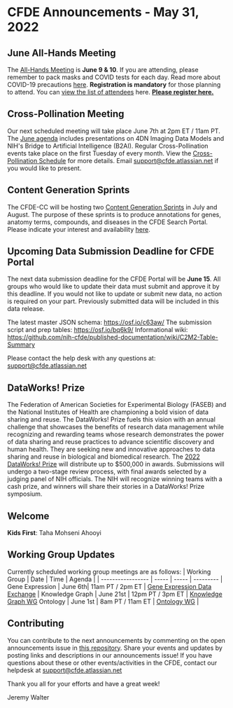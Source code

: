 # CFDE Announcements - May 31, 2022

## June All-Hands Meeting
The [All-Hands Meeting](https://nih-cfde.github.io/2022-june-all-hands-meeting/) is **June 9 & 10**.  If you are attending, please remember to pack masks and COVID tests for each day. Read more about COVID-19 precautions [here](https://nih-cfde.github.io/2022-june-all-hands-meeting/COVID/).  **Registration is mandatory** for those planning to attend. You can [view the list of attendees](https://docs.google.com/document/d/1JZlFkr6sXa6bQnImzjyV-6nXMkQwkxaxv0fL9spqPfc/edit?usp=sharing) here. **[Please register here.](https://forms.gle/XYerABGPdPyoJgNR7)**

## Cross-Pollination Meeting
Our next scheduled meeting will take place June 7th at 2pm ET / 11am PT.  The [June agenda](https://docs.google.com/document/d/1ZS246eC_TzN9hkZPE5gY8zAar82pIlmzWEcptjp2Njg/edit) includes presentations on 4DN Imaging Data Models and NIH's Bridge to Artificial Intelligence (B2AI). Regular Cross-Pollination events take place on the first Tuesday of every month. View the [Cross-Pollination Schedule](https://docs.google.com/spreadsheets/d/1hQAeOLkivUZZnwZ_KxfGw3neezMaWbrPk9nnFiKfQGA/edit?usp=sharing) for more details. Email [support@cfde.atlassian.net](mailto:support@cfde.atlassian.net) if you would like to present.

## Content Generation Sprints
The CFDE-CC will be hosting two [Content Generation Sprints](https://nih-cfde.github.io/2022-content-generation-sprints/) in July and August. The purpose of these sprints is to produce annotations for genes, anatomy terms, compounds, and diseases in the CFDE Search Portal. Please indicate your interest and availability [here](https://forms.gle/zppvKfF5NQPXj4sr9).

## Upcoming Data Submission Deadline for CFDE Portal
The next data submission deadline for the CFDE Portal will be **June 15**. All groups who would like to update their data must submit and approve it by this deadline. If you would not like to update or submit new data, no action is required on your part. Previously submitted data will be included in this data release.

The latest master JSON schema: https://osf.io/c63aw/
The submission script and prep tables: https://osf.io/bq6k9/
Informational wiki: https://github.com/nih-cfde/published-documentation/wiki/C2M2-Table-Summary

Please contact the help desk with any questions at: [support@cfde.atlassian.net](mailto:support@cfde.atlassian.net)

## DataWorks! Prize
The Federation of American Societies for Experimental Biology (FASEB) and the National Institutes of Health are championing a bold vision of data sharing and reuse. The DataWorks! Prize fuels this vision with an annual challenge that showcases the benefits of research data management while recognizing and rewarding teams whose research demonstrates the power of data sharing and reuse practices to advance scientific discovery and human health. They are seeking new and innovative approaches to data sharing and reuse in biological and biomedical research. The [2022 DataWorks! Prize](https://gcc02.safelinks.protection.outlook.com/?url=https%3A%2F%2Fclick.icptrack.com%2Ficp%2Frelay.php%3Fr%3D40524122%26msgid%3D389205%26act%3D35CB%26c%3D1433802%26pid%3D955646%26destination%3Dhttp%253A%252F%252Fwww.herox.com%252Fdataworks%26cf%3D6604%26v%3D6b0f294cee7c2f90194a34fd0dd74ee3c9c164baeb31cd692265b1511c46b12b&data=05%7C01%7Chaluk.resat%40nih.gov%7C590f60c97951402974a108da337057aa%7C14b77578977342d58507251ca2dc2b06%7C0%7C0%7C637878854846540848%7CUnknown%7CTWFpbGZsb3d8eyJWIjoiMC4wLjAwMDAiLCJQIjoiV2luMzIiLCJBTiI6Ik1haWwiLCJXVCI6Mn0%3D%7C3000%7C%7C%7C&sdata=o5fRCMPp%2Fs1Whz2WnBg66SXyPLiA%2F9KUu23tekeXavY%3D&reserved=0) will distribute up to $500,000 in awards. Submissions will undergo a two-stage review process, with final awards selected by a judging panel of NIH officials. The NIH will recognize winning teams with a cash prize, and winners will share their stories in a DataWorks! Prize symposium.

## Welcome
**Kids First**: Taha Mohseni Ahooyi

## Working Group Updates
Currently scheduled working group meetings are as follows:
| Working Group | Date | Time | Agenda |
| ----------------- | ----- | ----- | --------- | 
Gene Expression | June 6th| 11am PT / 2pm ET | [Gene Expression Data Exchange](https://docs.google.com/document/d/1XVe7qPOOvADdxXI3m4pIwhKYf0qUxcYUMUz2vTdDL8I/edit) |
Knowledge Graph | June 21st | 12pm PT / 3pm ET | [Knowledge Graph WG](https://docs.google.com/document/d/1WvpkLxWPW0XxZsam6jEJeEUQr2sQ0EWC/edit?usp=sharing&ouid=111367545760360703840&rtpof=true&sd=true)
Ontology | June 1st | 8am PT / 11am ET | [Ontology WG](https://docs.google.com/document/d/1VoHHBeWfol6XNJa3kzOnOFuTaIrcLYbqKYQcOnj1oh4/edit?usp=sharing) |

## Contributing
You can contribute to the next announcements by commenting on the open announcements issue in [this repository](https://github.com/nih-cfde/announcements/issues). Share your events and updates by posting links and descriptions in our announcements issue! If you have questions about these or other events/activities in the CFDE, contact our helpdesk at support@cfde.atlassian.net

Thank you all for your efforts and have a great week!

Jeremy Walter

